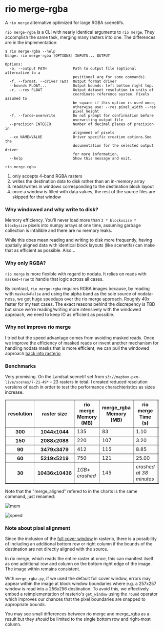 # rio merge-rgba

A `rio merge` alternative optimized for large RGBA scenetifs.

`rio merge-rgba` is a CLI with nearly identical arguments to `rio merge`. They accomplish the same task, merging many rasters into one. The differences are in the implementation:

```
$ rio merge-rgba --help
Usage: rio merge-rgba [OPTIONS] INPUTS... OUTPUT

Options:
  -o, --output PATH            Path to output file (optional alternative to a
                               positional arg for some commands).
  -f, --format, --driver TEXT  Output format driver
  --bounds FLOAT...            Output bounds: left bottom right top.
  -r, --res FLOAT              Output dataset resolution in units of
                               coordinate reference system. Pixels assumed to
                               be square if this option is used once,
                               otherwise use: --res pixel_width --res
                               pixel_height
  -f, --force-overwrite        Do not prompt for confirmation before
                               overwriting output file
  --precision INTEGER          Number of decimal places of precision in
                               alignment of pixels
  --co NAME=VALUE              Driver specific creation options.See the
                               documentation for the selected output driver
                               for more information.
  --help                       Show this message and exit.
```

`rio merge-rgba`
1. only accepts 4-band RGBA rasters
2. writes the destination data to disk rather than an in-memory array
3. reads/writes in windows corresponding to the destination block layout
4. once a window is filled with data values, the rest of the source files are skipped for that window

### Why windowed and why write to disk? 

Memory efficiency. You'll never load more than `2 * blockxsize * blockysize` pixels into numpy arrays at one time, assuming garbage collection is infallible and there are no memory leaks.

While this does mean reading and writing to disk more frequently, having spatially aligned data with identical block layouts (like scenetifs) can make that as efficient as possible. Also...

### Why only RGBA?

`rio merge` is more flexible with regard to nodata. It relies on reads with `masked=True` to handle that logic across all cases. 

By contrast, `rio merge-rgba` requires RGBA images because, by reading with `masked=False` and using the alpha band as the sole source of nodata-ness, we get huge speedups over the rio merge approach. Roughly 40x faster for my test cases. The exact reasons behind the discrepency is TBD but since we're reading/writing more intensively with the windowed approach, we need to keep IO as efficient as possible.

### Why not improve rio merge

I tried but the speed advantage comes from avoiding masked reads. Once we improve the efficiency of masked reads or invent another mechanism for handling nodata masks that is more efficient, we can pull the windowed approach [back into rasterio](https://github.com/mapbox/rasterio/issues/507)


### Benchmarks

Very promising. On the Landsat scenetif set from `s3://mapbox-pxm-live/scenes/7-21-49*` - 23 rasters in total. I created reduced resolution versions of each in order to test the performance charachteristics as sizes increase.

<table class="dataframe" border="1">
  <thead>
    <tr>
      <th>resolution</th>
      <th>raster size</th>
      <th>rio merge Memory (MB)</th>
      <th>merge_rgba Memory (MB)</th>
      <th>rio merge Time (s)</th>
      <th>merge_rgba Time (s)</th>
    </tr>
  </thead>
  <tbody>
    <tr>
      <th>300</th>
      <th>1044x1044</th>
      <td>135</td>
      <td>83</td>
      <td>1.10</td>
      <td>0.70</td>
    </tr>
    <tr>
      <th>150</th>
      <th>2088x2088</th>
      <td>220</td>
      <td>107</td>
      <td>3.20</td>
      <td>1.90</td>
    </tr>
    <tr>
      <th>90</th>
      <th>3479x3479</th>
      <td>412</td>
      <td>115</td>
      <td>8.85</td>
      <td>3.10</td>
    </tr>
    <tr>
      <th>60</th>
      <th>5219x5219</th>
      <td>750</td>
      <td>121</td>
      <td>25.00</td>
      <td>7.00</td>
    </tr>
    <tr>
      <th>30</th>
      <th>10436x10436</th>
      <td><i>1GB+ crashed</i></td>
      <td>145</td>
      <td><i>crashed at 38 minutes</i></td>
      <td>19.80</td>
    </tr>
  </tbody>
</table>

Note that the "merge_aligned" refered to in the charts is the same command, just renamed:

![mem](https://gist.githubusercontent.com/perrygeo/063dddae6fa134908861/raw/ac2c2200e564e8b89ed1d78383e962f22ccfa21c/mem.png)

![speed](https://gist.githubusercontent.com/perrygeo/063dddae6fa134908861/raw/ac2c2200e564e8b89ed1d78383e962f22ccfa21c/time.png)

### Note about pixel alignment

Since the inclusion of the [full cover window](https://github.com/mapbox/rasterio/pull/466) in rasterio, there is a possibility of including an additional bottom row or right column if the bounds of the destination are not directly aligned with the source.

In rio merge, which reads the entire raster at once, this can manifest itself as one additional row and column on the bottom right edge of the image. The image within remains consistent.

With `merge_rgba.py`, if we used the default full cover window, errors may appear within the image at block window boundaries where e.g. a 257x257 window is read into a 256x256 destination. To avoid this, we effectively embed a reimplementation of rasterio's `get_window` using the `round` operator which improves our chances that the pixel boundaries are snapped to appropriate bounds.

You may see small differences between rio merge and merge_rgba as a result but they *should* be limited to the single bottom row and right-most column.
